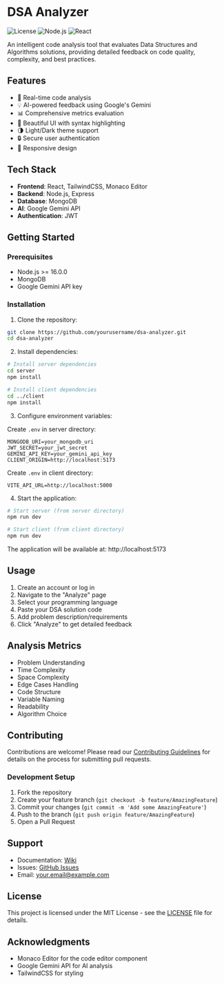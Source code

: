 # DSA Analyzer

![License](https://img.shields.io/badge/license-MIT-blue.svg)
![Node.js](https://img.shields.io/badge/node-%3E%3D%2016.0.0-brightgreen)
![React](https://img.shields.io/badge/react-%5E18.0.0-blue)

An intelligent code analysis tool that evaluates Data Structures and Algorithms solutions, providing detailed feedback on code quality, complexity, and best practices.

## Features

- 🚀 Real-time code analysis
- 💡 AI-powered feedback using Google's Gemini
- 📊 Comprehensive metrics evaluation
- 🎨 Beautiful UI with syntax highlighting
- 🌗 Light/Dark theme support
- 🔒 Secure user authentication
- 📱 Responsive design

## Tech Stack

- **Frontend**: React, TailwindCSS, Monaco Editor
- **Backend**: Node.js, Express
- **Database**: MongoDB
- **AI**: Google Gemini API
- **Authentication**: JWT

## Getting Started

### Prerequisites

- Node.js >= 16.0.0
- MongoDB
- Google Gemini API key

### Installation

1. Clone the repository:
```bash
git clone https://github.com/yourusername/dsa-analyzer.git
cd dsa-analyzer
```

2. Install dependencies:
```bash
# Install server dependencies
cd server
npm install

# Install client dependencies
cd ../client
npm install
```

3. Configure environment variables:

Create `.env` in server directory:
```env
MONGODB_URI=your_mongodb_uri
JWT_SECRET=your_jwt_secret
GEMINI_API_KEY=your_gemini_api_key
CLIENT_ORIGIN=http://localhost:5173
```

Create `.env` in client directory:
```env
VITE_API_URL=http://localhost:5000
```

4. Start the application:

```bash
# Start server (from server directory)
npm run dev

# Start client (from client directory)
npm run dev
```

The application will be available at: http://localhost:5173

## Usage

1. Create an account or log in
2. Navigate to the "Analyze" page
3. Select your programming language
4. Paste your DSA solution code
5. Add problem description/requirements
6. Click "Analyze" to get detailed feedback

## Analysis Metrics

- Problem Understanding
- Time Complexity
- Space Complexity
- Edge Cases Handling
- Code Structure
- Variable Naming
- Readability
- Algorithm Choice

## Contributing

Contributions are welcome! Please read our [Contributing Guidelines](CONTRIBUTING.md) for details on the process for submitting pull requests.

### Development Setup

1. Fork the repository
2. Create your feature branch (`git checkout -b feature/AmazingFeature`)
3. Commit your changes (`git commit -m 'Add some AmazingFeature'`)
4. Push to the branch (`git push origin feature/AmazingFeature`)
5. Open a Pull Request

## Support

- Documentation: [Wiki](docs/wiki.md)
- Issues: [GitHub Issues](https://github.com/yourusername/dsa-analyzer/issues)
- Email: your.email@example.com

## License

This project is licensed under the MIT License - see the [LICENSE](LICENSE) file for details.

## Acknowledgments

- Monaco Editor for the code editor component
- Google Gemini API for AI analysis
- TailwindCSS for styling